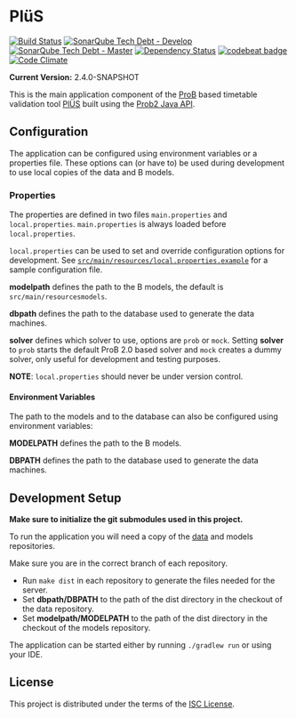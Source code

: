 # PlüS

[![Build Status](https://travis-ci.org/plues/plues.svg?style=flat-square)](https://travis-ci.org/plues/plues)
[![SonarQube Tech Debt - Develop](https://img.shields.io/sonar/http/sonarqube.com/plues%3Adevelop/tech_debt.svg?maxAge=2592000&style=flat-square)](https://sonarqube.com/dashboard?id=plues%3Adevelop)
[![SonarQube Tech Debt - Master](https://img.shields.io/sonar/http/sonarqube.com/plues/tech_debt.svg?maxAge=2592000&style=flat-square)](https://sonarqube.com/overview?id=plues)
[![Dependency Status](https://www.versioneye.com/user/projects/57a33b001dadcb004d680562/badge.svg?style=flat-square)](https://www.versioneye.com/user/projects/57a33b001dadcb004d680562)
[![codebeat badge](https://codebeat.co/badges/6216d53c-afad-4808-8da8-2cf748f0016d)](https://codebeat.co/projects/github-com-plues-plues)
[![Code Climate](https://codeclimate.com/github/plues/plues/badges/gpa.svg)](https://codeclimate.com/github/plues/plues)


**Current Version:** 2.4.0-SNAPSHOT

This is the main application component of the
[ProB](https://www3.hhu.de/stups/prob/) based timetable validation tool
[PlÜS](https://github.com/plues) built using the [Prob2
Java API](https://www3.hhu.de/stups/prob/index.php/ProB_Java_API).

## Configuration

The application can be configured using environment variables or a properties
file. These options can (or have to) be used during development to use local
copies of the data and B models.

### Properties

The properties are defined in two files `main.properties` and
`local.properties`. `main.properties` is always loaded before
`local.properties`.

`local.properties` can be used to set and override configuration options for
development. See
[`src/main/resources/local.properties.example`](src/main/resources/local.properties.example)
for a sample configuration file.


__modelpath__ defines the path to the B models, the default is
`src/main/resourcesmodels`.

__dbpath__ defines the path to the database used to generate the data machines.

__solver__ defines which solver to use, options are `prob` or `mock`. Setting
__solver__ to `prob` starts the default ProB 2.0 based solver and `mock`
creates a dummy solver, only useful for development and testing purposes.

__NOTE__: `local.properties` should never be under version control.


#### Environment Variables

The path to the models and to the database can also be configured using
environment variables:

__MODELPATH__ defines the path to the B models.

__DBPATH__ defines the path to the database used to generate the data machines.

## Development Setup

**Make sure to initialize the git submodules used in this project.**

To run the application you will need a copy of the
[data](https://github.com/plues/data) and models repositories.

Make sure you are in the correct branch of each repository.

* Run `make dist` in each repository to generate the files needed for the server.
* Set __dbpath/DBPATH__ to the path of the dist directory in the checkout of the data repository.
* Set __modelpath/MODELPATH__ to the path of the dist directory in the checkout of the models repository.

The application can be started either by running `./gradlew run` or using your IDE.

## License

This project is distributed under the terms of the [ISC License](LICENSE).


